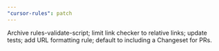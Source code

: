 ```yaml
---
"cursor-rules": patch
---
```


Archive rules-validate-script; limit link checker to relative links; update tests; add URL formatting rule; default to including a Changeset for PRs.


